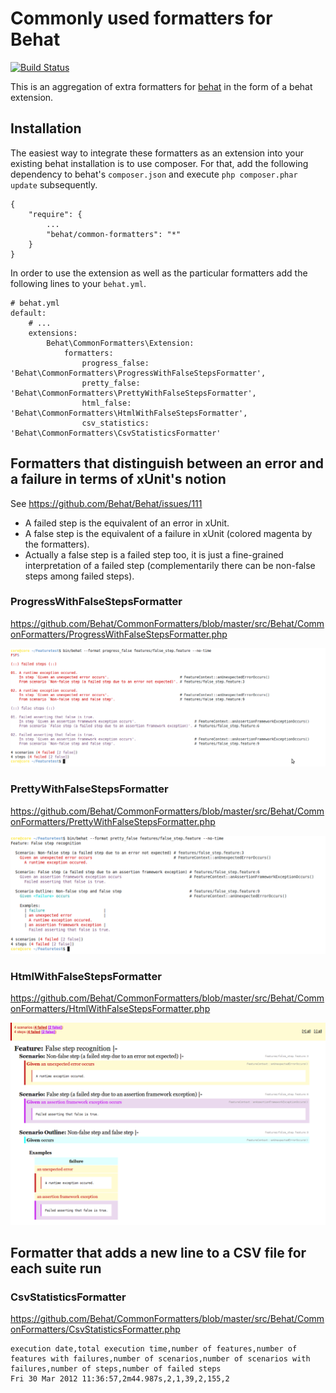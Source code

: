 Commonly used formatters for Behat
==================================

[![Build
Status](https://secure.travis-ci.org/Behat/CommonFormatters.png?branch=master)](http://travis-ci.org/Behat/CommonFormatters)

This is an aggregation of extra formatters for [behat](https://github.com/Behat/Behat) in the form of a behat extension.

Installation
------------

The easiest way to integrate these formatters as an extension into your existing behat installation is to use composer. For that, add the following dependency to behat's `composer.json` and execute `php composer.phar update` subsequently.

    {
        "require": {
            ...
            "behat/common-formatters": "*"
        }
    }

In order to use the extension as well as the particular formatters add the following lines to your `behat.yml`.

    # behat.yml
    default:
        # ...
        extensions:
            Behat\CommonFormatters\Extension:
                formatters:
                    progress_false: 'Behat\CommonFormatters\ProgressWithFalseStepsFormatter',
                    pretty_false: 'Behat\CommonFormatters\PrettyWithFalseStepsFormatter',
                    html_false: 'Behat\CommonFormatters\HtmlWithFalseStepsFormatter',
                    csv_statistics: 'Behat\CommonFormatters\CsvStatisticsFormatter'

Formatters that distinguish between an error and a failure in terms of xUnit's notion
-------------------------------------------------------------------------------------

See https://github.com/Behat/Behat/issues/111

* A failed step is the equivalent of an error in xUnit.
* A false step is the equivalent of a failure in xUnit (colored magenta by the formatters).
* Actually a false step is a failed step too, it is just a fine-grained interpretation of a failed step (complementarily there can be non-false steps among failed steps).

### ProgressWithFalseStepsFormatter

https://github.com/Behat/CommonFormatters/blob/master/src/Behat/CommonFormatters/ProgressWithFalseStepsFormatter.php

![ProgressWithFalseStepsFormatter](https://github.com/Behat/CommonFormatters/raw/master/doc/progress_with_false_steps_formatter.png "ProgressWithFalseStepsFormatter")

### PrettyWithFalseStepsFormatter

https://github.com/Behat/CommonFormatters/blob/master/src/Behat/CommonFormatters/PrettyWithFalseStepsFormatter.php

![PrettyWithFalseStepsFormatter](https://github.com/Behat/CommonFormatters/raw/master/doc/pretty_with_false_steps_formatter.png "PrettyWithFalseStepsFormatter")

### HtmlWithFalseStepsFormatter

https://github.com/Behat/CommonFormatters/blob/master/src/Behat/CommonFormatters/HtmlWithFalseStepsFormatter.php

![HtmlWithFalseStepsFormatter](https://github.com/Behat/CommonFormatters/raw/master/doc/html_with_false_steps_formatter.png "HtmlWithFalseStepsFormatter")

Formatter that adds a new line to a CSV file for each suite run
---------------------------------------------------------------

### CsvStatisticsFormatter

https://github.com/Behat/CommonFormatters/blob/master/src/Behat/CommonFormatters/CsvStatisticsFormatter.php

    execution date,total execution time,number of features,number of features with failures,number of scenarios,number of scenarios with failures,number of steps,number of failed steps
    Fri 30 Mar 2012 11:36:57,2m44.987s,2,1,39,2,155,2

